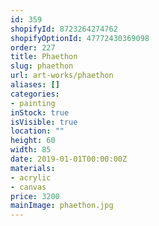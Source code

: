 ```yaml
---
id: 359
shopifyId: 8723264274762
shopifyOptionId: 47772430369098
order: 227
title: Phaethon
slug: phaethon
url: art-works/phaethon
aliases: []
categories:
- painting
inStock: true
isVisible: true
location: ""
height: 60
width: 85
date: 2019-01-01T00:00:00Z
materials:
- acrylic
- canvas
price: 3200
mainImage: phaethon.jpg
---
```

